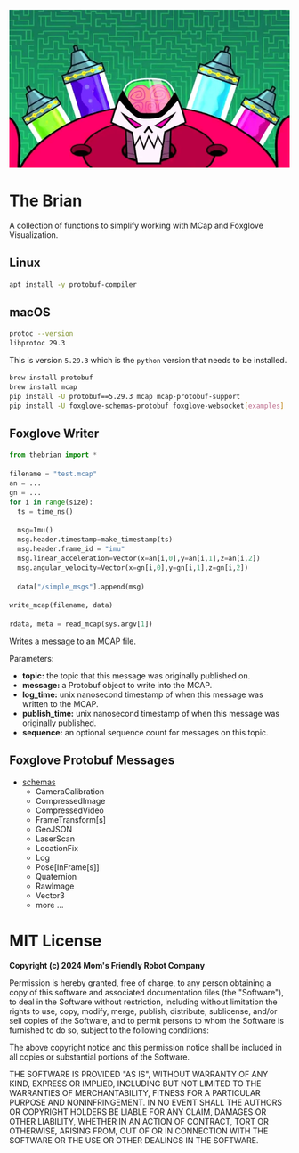 ![](docs/brian.webp)

# The Brian

A collection of functions to simplify working with MCap and Foxglove Visualization.

## Linux

```bash
apt install -y protobuf-compiler
```

## macOS

```bash
protoc --version
libprotoc 29.3
```

This is version `5.29.3` which is the `python` version that needs to be installed.

```bash
brew install protobuf
brew install mcap
pip install -U protobuf==5.29.3 mcap mcap-protobuf-support 
pip install -U foxglove-schemas-protobuf foxglove-websocket[examples]
```

## Foxglove Writer

```python
from thebrian import *

filename = "test.mcap"
an = ...
gn = ...
for i in range(size):
  ts = time_ns()

  msg=Imu()
  msg.header.timestamp=make_timestamp(ts)
  msg.header.frame_id = "imu"
  msg.linear_acceleration=Vector(x=an[i,0],y=an[i,1],z=an[i,2])
  msg.angular_velocity=Vector(x=gn[i,0],y=gn[i,1],z=gn[i,2])

  data["/simple_msgs"].append(msg)

write_mcap(filename, data)

rdata, meta = read_mcap(sys.argv[1])
```

Writes a message to an MCAP file.

Parameters:
- **topic:** the topic that this message was originally published on.
- **message:** a Protobuf object to write into the MCAP.
- **log_time:** unix nanosecond timestamp of when this message was written to the MCAP.
- **publish_time:** unix nanosecond timestamp of when this message was originally published.
- **sequence:** an optional sequence count for messages on this topic.

## Foxglove Protobuf Messages

- [schemas](https://github.com/foxglove/schemas/tree/main/schemas/proto/foxglove)
    - CameraCalibration
    - CompressedImage
    - CompressedVideo
    - FrameTransform[s]
    - GeoJSON
    - LaserScan
    - LocationFix
    - Log
    - Pose[InFrame[s]]
    - Quaternion
    - RawImage
    - Vector3
    - more ...

# MIT License

**Copyright (c) 2024 Mom's Friendly Robot Company**

Permission is hereby granted, free of charge, to any person obtaining a copy
of this software and associated documentation files (the "Software"), to deal
in the Software without restriction, including without limitation the rights
to use, copy, modify, merge, publish, distribute, sublicense, and/or sell
copies of the Software, and to permit persons to whom the Software is
furnished to do so, subject to the following conditions:

The above copyright notice and this permission notice shall be included in all
copies or substantial portions of the Software.

THE SOFTWARE IS PROVIDED "AS IS", WITHOUT WARRANTY OF ANY KIND, EXPRESS OR
IMPLIED, INCLUDING BUT NOT LIMITED TO THE WARRANTIES OF MERCHANTABILITY,
FITNESS FOR A PARTICULAR PURPOSE AND NONINFRINGEMENT. IN NO EVENT SHALL THE
AUTHORS OR COPYRIGHT HOLDERS BE LIABLE FOR ANY CLAIM, DAMAGES OR OTHER
LIABILITY, WHETHER IN AN ACTION OF CONTRACT, TORT OR OTHERWISE, ARISING FROM,
OUT OF OR IN CONNECTION WITH THE SOFTWARE OR THE USE OR OTHER DEALINGS IN THE
SOFTWARE.
